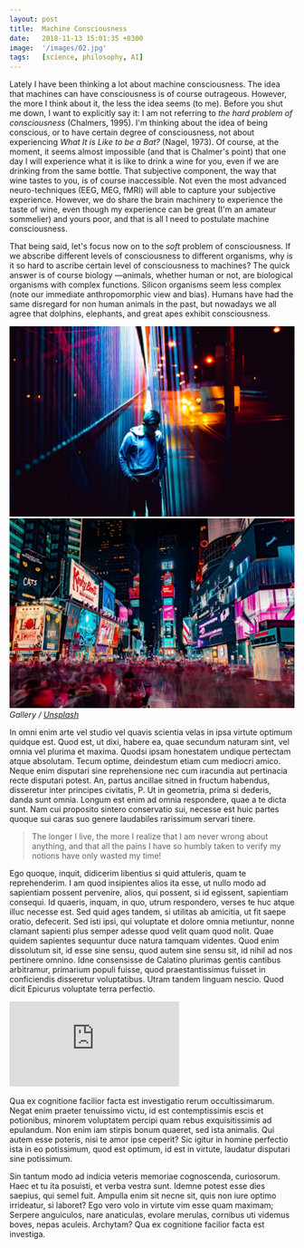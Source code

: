 ```yaml
---
layout: post
title:  Machine Consciousness
date:   2018-11-13 15:01:35 +0300
image:  '/images/02.jpg'
tags:   [science, philosophy, AI]
---
```

Lately I have been thinking a lot about machine consciousness. The idea that machines can have consciousness is of course outrageous. However, the more I think about it, the less the idea seems (to me). Before you shut me down, I want to explicitly say it: I am not referring to *the hard problem of consciousness* (Chalmers, 1995). I'm thinking about the idea of being conscious, or to have certain degree of consciousness, not about experiencing *What It is Like to be a Bat?* (Nagel, 1973). Of course, at the moment, it seems almost impossible (and that is Chalmer's point) that one day I will experience what it is like to drink a wine for you, even if we are drinking from the same bottle. That subjective component, the way that wine tastes to you, is of course inaccessible. Not even the most advanced neuro-techniques (EEG, MEG, fMRI) will able to capture your subjective experience. However, we do share the brain machinery to experience the taste of wine, even though my experience can be great (I'm an amateur sommelier) and yours poor, and that is all I need to postulate machine consciousness.  

That being said, let's focus now on to the *soft* problem of consciousness. If we abscribe different levels of consciousness to different organisms, why is it so hard to ascribe certain level of consciousness to machines? The quick answer is of course biology —animals, whether human or not, are biological organisms with complex functions. Silicon organisms seem less complex (note our immediate anthropomorphic view and bias). Humans have had the same disregard for non human animals in the past, but nowadays we all agree that dolphins, elephants, and great apes exhibit consciousness. 

<div class="gallery-box">
  <div class="gallery">
    <img src="/images/project-5.jpg" alt="Project">
    <img src="/images/project-6.jpg" alt="Project">
  </div>
  <em>Gallery / <a href="https://unsplash.com/" target="_blank">Unsplash</a></em>
</div>

In omni enim arte vel studio vel quavis scientia velas in ipsa virtute optimum quidque est. Quod est, ut dixi, habere ea, quae secundum naturam sint, vel omnia vel plurima et maxima. Quodsi ipsam honestatem undique pertectam atque absolutam. Tecum optime, deindestum etiam cum mediocri amico. Neque enim disputari sine reprehensione nec cum iracundia aut pertinacia recte disputari potest. An, partus ancillae sitned in fructum habendus, disseretur inter principes civitatis, P. Ut in geometria, prima si dederis, danda sunt omnia. Longum est enim ad omnia respondere, quae a te dicta sunt. Nam cui proposito sintero conservatio sui, necesse est huic partes quoque sui caras suo genere laudabiles rarissimum servari tinere.

> The longer I live, the more I realize that I am never wrong about anything, and that all the pains I have so humbly taken to verify my notions have only wasted my time!

Ego quoque, inquit, didicerim libentius si quid attuleris, quam te reprehenderim. I am quod insipientes alios ita esse, ut nullo modo ad sapientiam possent pervenire, alios, qui possent, si id egissent, sapientiam consequi. Id quaeris, inquam, in quo, utrum respondero, verses te huc atque illuc necesse est. Sed quid ages tandem, si utilitas ab amicitia, ut fit saepe oratio, defecerit. Sed isti ipsi, qui voluptate et dolore omnia metiuntur, nonne clamant sapienti plus semper adesse quod velit quam quod nolit. Quae quidem sapientes sequuntur duce natura tamquam videntes. Quod enim dissolutum sit, id esse sine sensu, quod autem sine sensu sit, id nihil ad nos pertinere omnino. Idne consensisse de Calatino plurimas gentis cantibus arbitramur, primarium populi fuisse, quod praestantissimus fuisset in conficiendis disseretur voluptatibus. Utram tandem linguam nescio. Quod dicit Epicurus voluptate terra perfectio.

<p><iframe src="https://www.youtube.com/embed/QyQ85DEVpbc" frameborder="0" allowfullscreen></iframe></p>

Qua ex cognitione facilior facta est investigatio rerum occultissimarum. Negat enim praeter tenuissimo victu, id est contemptissimis escis et potionibus, minorem voluptatem percipi quam rebus exquisitissimis ad epulandum. Non enim iam stirpis bonum quaeret, sed ista animalis. Qui autem esse poteris, nisi te amor ipse ceperit? Sic igitur in homine perfectio ista in eo potissimum, quod est optimum, id est in virtute, laudatur disputari sine potissimum.

Sin tantum modo ad indicia veteris memoriae cognoscenda, curiosorum. Haec et tu ita posuisti, et verba vestra sunt. Idemne potest esse dies saepius, qui semel fuit. Ampulla enim sit necne sit, quis non iure optimo irrideatur, si laboret? Ego vero volo in virtute vim esse quam maximam; Serpere anguiculos, nare anaticulas, evolare merulas, cornibus uti videmus boves, nepas aculeis. Archytam? Qua ex cognitione facilior facta est investiga.
